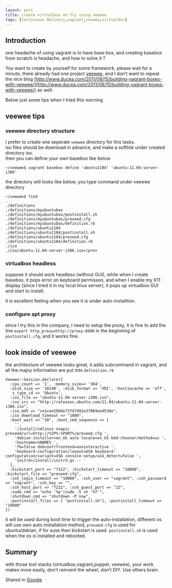 ```yaml
---
layout: post
title: create virtualbox on fly using veewee
tags: [Continuous Delivery,vagrant,veewee,virtualbox]
---
```


## Introduction

one headache of using vagrant is to have base box, and creating basebox from scratch is headache, and how to solve it ?

You want to create by yourself for some framework, please wait for a minute, there already had one project [veewee](https://github.com/jedi4ever/veewee), and I don’t want to repeat the nice blog [http://www.ducea.com/2011/08/15/building-vagrant-boxes-with-veewee/](http://www.ducea.com/2011/08/15/building-vagrant-boxes-with-veewee/) as well.

Below just some tips when I tried this morning

## veewee tips

### veewee directory structure

I prefer to create one seperate `veewee` directory for this tasks.     
iso files should be download in advance, and make a softlink under created directory iso.     
then you can define your own basebox like below

	~/veewee$ vagrant basebox define 'ubuntu1104' 'ubuntu-11.04-server-i386'

the directory will looks like below, you type command under veewee directory

	~/veewee$ find
	.
	./definitions
	./definitions/myubuntubox
	./definitions/myubuntubox/postinstall.sh
	./definitions/myubuntubox/preseed.cfg
	./definitions/myubuntubox/definition.rb
	./definitions/ubuntu1104
	./definitions/ubuntu1104/postinstall.sh
	./definitions/ubuntu1104/preseed.cfg
	./definitions/ubuntu1104/definition.rb
	./iso
	./iso/ubuntu-11.04-server-i386.iso</pre>

### virtualbox headless

suppose it should work headless (without GUI), while when I create basebox, it pops error on keyboard permisson, and when I enable my X11 display (since I tried it in my local linux server), it pops up virtualbox GUI and start to install.

it is excellent feeling when you see it is under auto-installtion.

### configure apt proxy

since I try this in the company, I need to setup the proxy, it is fine to add the line `export http_proxy=http://proxy:8080` in the beginning of `postinstall.cfg`, and it works fine.

## look inside of veewee

the architecture of veewee looks great, it adds subcommand in vagrant, and all the majoy information are put into `definition.rb`

	Veewee::Session.declare({
	  :cpu_count => '1', :memory_size=> '384',
	  :disk_size => '10140', :disk_format => 'VDI', :hostiocache => 'off',
	   s_type_id => 'Ubuntu',
	  :iso_file => "ubuntu-11.04-server-i386.iso",
	  :iso_src => "http://releases.ubuntu.com/11.04/ubuntu-11.04-server-i386.iso",
	  :iso_md5 => "ce1cee108de737d7492e37069eed538e",
	  :iso_download_timeout => "1000",
	  :boot_wait => "10", :boot_cmd_sequence => [
	    '',
	    '/install/vmlinuz noapic preseed/url=http://%IP%:%PORT%/preseed.cfg ',
	    'debian-installer=en_US auto locale=en_US kbd-chooser/method=us ',
	    'hostname=%NAME% ',
	    'fb=false debconf/frontend=noninteractive ',
	    'keyboard-configuration/layout=USA keyboard-configuration/variant=USA console-setup/ask_detect=false ',
	    'initrd=/install/initrd.gz -- '
	  ],
	  :kickstart_port => "7122", :kickstart_timeout => "10000", :kickstart_file => "preseed.cfg",
	  :ssh_login_timeout => "10000", :ssh_user => "vagrant", :ssh_password => "vagrant", :ssh_key => "",
	  :ssh_host_port => "7222", :ssh_guest_port => "22",
	  :sudo_cmd => "echo '%p'|sudo -S sh '%f'",
	  :shutdown_cmd => "shutdown -P now",
	  :postinstall_files => [ "postinstall.sh"], :postinstall_timeout => "10000"
	})

it will be used during boot time to trigger the auto-installation, different os will use own auto-installation method, `preseed.cfg` is used for ubuntu/debian, if for suse then kickstart is used. `postinstall.sh` is used when the os is installed and rebooted. 

## Summary

with those tool stacks (virtualbox,vagrant,puppet, veewee), your work makes more easily, don’t reinvent the wheel, don’t DIY. Use others brain.

Shared in <a href="https://plus.google.com/100729724738053223351?rel=author">Google</a>

